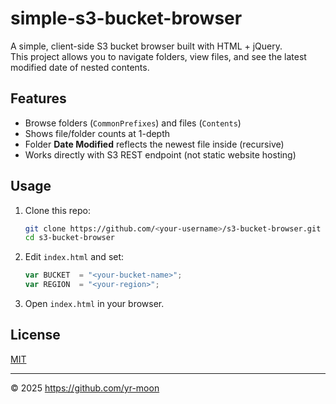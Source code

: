# simple-s3-bucket-browser

A simple, client-side S3 bucket browser built with HTML + jQuery.  
This project allows you to navigate folders, view files, and see the latest modified date of nested contents.

## Features
- Browse folders (`CommonPrefixes`) and files (`Contents`)
- Shows file/folder counts at 1-depth
- Folder **Date Modified** reflects the newest file inside (recursive)
- Works directly with S3 REST endpoint (not static website hosting)

## Usage
1. Clone this repo:
   ```bash
   git clone https://github.com/<your-username>/s3-bucket-browser.git
   cd s3-bucket-browser
   ```
2. Edit `index.html` and set:
   ```js
   var BUCKET  = "<your-bucket-name>";
   var REGION  = "<your-region>";
   ```
3. Open `index.html` in your browser.

## License
[MIT](LICENSE)

---

© 2025 https://github.com/yr-moon

